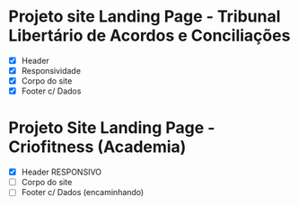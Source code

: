 # Projeto site Landing Page - Tribunal Libertário de Acordos e Conciliações

- [x] Header 
- [x] Responsividade
- [x] Corpo do site 
- [x] Footer c/ Dados 

# Projeto Site Landing Page - Criofitness (Academia)

- [x] Header RESPONSIVO
- [ ] Corpo do site
- [ ] Footer c/ Dados (encaminhando)